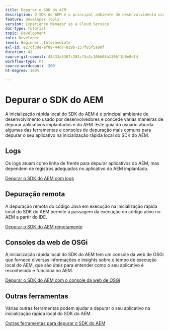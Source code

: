 ```yaml
---
title: Depurar o SDK do AEM
description: O SDK do AEM é o principal ambiente de desenvolvimento usado por desenvolvedores e concede várias maneiras de se depurar aplicativos implantados e do AEM.
feature: Developer Tools
version: Experience Manager as a Cloud Service
doc-type: Tutorial
topic: Development
role: Developer
level: Beginner, Intermediate
exl-id: e27cf3de-ef89-44d7-819b-157f85f5a80f
duration: 41
source-git-commit: 48433a5367c281cf5a1c106b08a1306f1b0e8ef4
workflow-type: ht
source-wordcount: '209'
ht-degree: 100%

---
```


# Depurar o SDK do AEM

A inicialização rápida local do SDK do AEM é o principal ambiente de desenvolvimento usado por desenvolvedores e concede várias maneiras de depurar aplicativos implantados e do AEM. Este guia do usuário aborda algumas das ferramentas e consoles de depuração mais comuns para depurar o seu aplicativo na inicialização rápida local do SDK do AEM.

## Logs

Os logs atuam como linha de frente para depurar aplicativos do AEM, mas dependem de registros adequados no aplicativo do AEM implantado.

[Depurar o SDK do AEM com logs](./logs.md)

## Depuração remota

A depuração remota do código Java em execução na inicialização rápida local do SDK do AEM permite a passagem da execução do código ativo no AEM a partir do IDE.

[Depurar o SDK do AEM remotamente](./remote-debugging.md)

## Consoles da web de OSGi

A inicialização rápida local do SDK do AEM tem um console da web de OSGi que fornece diversas informações e insights sobre o tempo de execução local do AEM, que são úteis para entender como o seu aplicativo é reconhecido e funciona no AEM.

[Depurar o SDK do AEM com o console da web de OSGi](./osgi-web-consoles.md)

## Outras ferramentas

Várias outras ferramentas podem ajudar a depurar o seu aplicativo na inicialização rápida local do SDK do AEM.

[Outras ferramentas para depurar o SDK do AEM](./other-tools.md)
